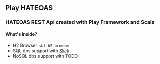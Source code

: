 ## Play HATEOAS
### HATEOAS REST Api created with Play Framework and Scala

#### What's inside?
* H2 Browser `sbt h2-browser`
* SQL dbs support with [Slick](http://slick.lightbend.com/docs/)
* NoSQL dbs support with TODO
